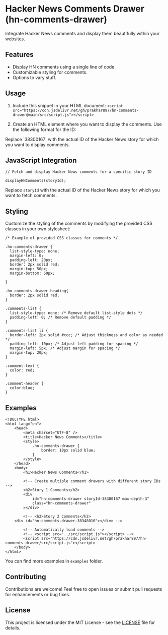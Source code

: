 # Hacker News Comments Drawer (hn-comments-drawer)

Integrate Hacker News comments and display them beautifully within your websites.

## Features

-   Display HN comments using a single line of code.
-   Customizable styling for comments.
-   Options to vary stuff.

## Usage

1. Include this snippet in your HTML document:
   `<script src="https://cdn.jsdelivr.net/gh/prakhar897/hn-comments-drawer@main/src/script.js"></script>`

2. Create an HTML element where you want to display the comments. Use the following format for the ID:
 <div
 id="hn-comments-drawer storyId-38300167 max-depth-3"
 class="hn-comments-drawer"> 
 </div>
 Replace `38300167` with the actual ID of the Hacker News story for which you want to display comments.

## JavaScript Integration

    // Fetch and display Hacker News comments for a specific story ID

    displayHNComments(storyId);

Replace `storyId` with the actual ID of the Hacker News story for which you want to fetch comments.

## Styling

Customize the styling of the comments by modifying the provided CSS classes in your own stylesheet:

    /* Example of provided CSS classes for comments */

    .hn-comments-drawer {
      list-style-type: none;
      margin-left: 0;
      padding-left: 20px;
      border: 2px solid red;
      margin-top: 50px;
      margin-bottom: 50px;

    }

    .hn-comments-drawer-heading{
      border: 2px solid red;
    }

    .comments-list {
      list-style-type: none; /* Remove default list-style dots */
      padding-left: 0; /* Remove default padding */
    }

    .comments-list li {
      border-left: 2px solid #ccc; /* Adjust thickness and color as needed */
      padding-left: 10px; /* Adjust left padding for spacing */
      margin-left: 5px; /* Adjust margin for spacing */
      margin-top: 20px;
    }

    .comment-text {
      color: red;
    }

    .comment-header {
      color:blue;
    }

## Examples

    <!DOCTYPE html>
    <html lang="en">
    	<head>
    		<meta charset="UTF-8" />
    		<title>Hacker News Comments</title>
    		<style>
    			.hn-comments-drawer {
    				border: 10px solid blue;
    			}
    		</style>
    	</head>
    	<body>
    		<h1>Hacker News Comments</h1>

    		<!-- Create multiple comment drawers with different story IDs -->
    		<h2>Story 1 Comments</h2>
    		<div
    			id="hn-comments-drawer storyId-38300167 max-depth-3"
    			class="hn-comments-drawer"
    		></div>

    		<!-- <h2>Story 2 Comments</h2>
    	<div id="hn-comments-drawer-38348010"></div> -->

    		<!-- Automatically load comments -->
    		<!-- <script src="../src/script.js"></script> -->
    		<script src="https://cdn.jsdelivr.net/gh/prakhar897/hn-comments-drawer/src/script.js"></script>
    	</body>
    </html>

You can find more examples in `examples` folder.

## Contributing

Contributions are welcome! Feel free to open issues or submit pull requests for enhancements or bug fixes.

## License

This project is licensed under the MIT License - see the [LICENSE](https://github.com/prakhar897/hn-comments-drawer/LICENSE) file for details.
